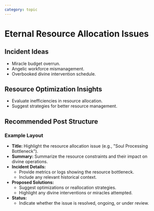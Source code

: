 ```yaml
---
category: topic
---
```


# Eternal Resource Allocation Issues

## Incident Ideas
- Miracle budget overrun.
- Angelic workforce mismanagement.
- Overbooked divine intervention schedule.

## Resource Optimization Insights
- Evaluate inefficiencies in resource allocation.
- Suggest strategies for better resource management.

## Recommended Post Structure

### Example Layout

- **Title:** Highlight the resource allocation issue (e.g., "Soul Processing Bottleneck").
- **Summary:** Summarize the resource constraints and their impact on divine operations.
- **Incident Details:**
  - Provide metrics or logs showing the resource bottleneck.
  - Include any relevant historical context.
- **Proposed Solutions:**
  - Suggest optimizations or reallocation strategies.
  - Highlight any divine interventions or miracles attempted.
- **Status:**
  - Indicate whether the issue is resolved, ongoing, or under review.

